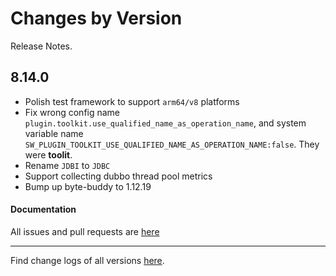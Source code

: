 Changes by Version
==================
Release Notes.

8.14.0
------------------

* Polish test framework to support `arm64/v8` platforms
* Fix wrong config name `plugin.toolkit.use_qualified_name_as_operation_name`, and system variable name `SW_PLUGIN_TOOLKIT_USE_QUALIFIED_NAME_AS_OPERATION_NAME:false`. They were **toolit**.
* Rename `JDBI` to `JDBC`
* Support collecting dubbo thread pool metrics
* Bump up byte-buddy to 1.12.19

#### Documentation



All issues and pull requests are [here](https://github.com/apache/skywalking/milestone/161?closed=1)

------------------
Find change logs of all versions [here](changes).
